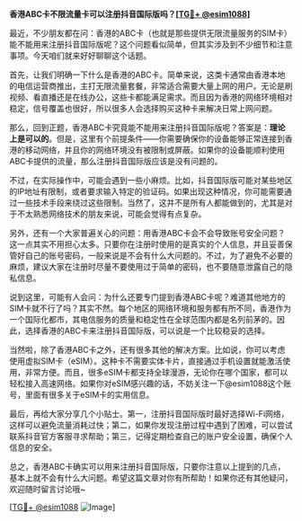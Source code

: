 **香港ABC卡不限流量卡可以注册抖音国际版吗？[[TG💪+ @esim1088](https://t.me/s/esim1088)]**

最近，不少朋友都在问：香港的ABC卡（也就是那些提供无限流量服务的SIM卡）能不能用来注册抖音国际版呢？这个问题看似简单，但其实涉及到不少细节和注意事项。今天咱们就来好好聊聊这个话题。

首先，让我们明确一下什么是香港的ABC卡。简单来说，这类卡通常由香港本地的电信运营商推出，主打无限流量套餐，非常适合需要大量上网的用户。无论是刷视频、看直播还是在线办公，这些卡都能满足需求。而且因为香港的网络环境相对稳定，信号覆盖也很好，所以很多人会选择购买这种卡来解决日常上网问题。

那么，回到正题，香港ABC卡究竟能不能用来注册抖音国际版呢？答案是：**理论上是可以的**。但是，这里有个前提条件——你需要确保你的设备能够正常连接到香港的移动网络，并且你的网络环境没有被限制或屏蔽。如果你的设备能顺利使用ABC卡提供的流量，那么注册抖音国际版应该是没有问题的。

不过，在实际操作中，可能会遇到一些小麻烦。比如，抖音国际版可能对某些地区的IP地址有限制，或者要求输入特定的验证码。如果出现这种情况，你可能需要通过一些技术手段来绕过这些限制。当然了，这并不是所有人都能做到的，尤其是对于不太熟悉网络技术的朋友来说，可能会觉得有点复杂。

另外，还有一个大家普遍关心的问题：用香港ABC卡会不会导致账号安全问题？这一点其实不用担心太多。只要你在注册时使用的是真实的个人信息，并且妥善保管好自己的账号密码，一般来说是不会有什么大问题的。不过，为了避免不必要的麻烦，建议大家在注册时尽量不要使用过于简单的密码，也不要随意泄露自己的隐私信息。

说到这里，可能有人会问：为什么还要专门提到香港ABC卡呢？难道其他地方的SIM卡就不行了吗？其实不然。每个地区的网络环境和服务都有所不同，香港作为一个国际化都市，其电信服务的质量和稳定性在全球范围内都是名列前茅的。因此，选择香港的ABC卡来注册抖音国际版，可以说是一个比较稳妥的选择。

当然啦，除了香港ABC卡之外，还有很多其他的解决方案。比如说，你可以考虑使用虚拟SIM卡（eSIM）。这种卡不需要实体卡片，直接通过手机设置就能激活使用，非常方便。而且，很多eSIM卡都支持全球漫游，无论你在哪个国家，都可以轻松接入高速网络。如果你对eSIM感兴趣的话，不妨关注一下@esim1088这个账号，里面有很多关于eSIM卡的实用信息。

最后，再给大家分享几个小贴士。第一，注册抖音国际版时最好选择Wi-Fi网络，这样可以避免流量消耗过快；第二，如果你发现注册过程中遇到了困难，可以尝试联系抖音官方客服寻求帮助；第三，记得定期检查自己的账户安全设置，确保个人信息的安全。

总之，香港ABC卡确实可以用来注册抖音国际版，只要你注意以上提到的几点，基本上就不会有什么大问题。希望这篇文章对你有所帮助！如果你还有其他疑问，欢迎随时留言讨论哦~

[[TG💪+ @esim1088](https://t.me/s/esim1088) ![Image](https://i.postimg.cc/4NQfJmqS/Snipaste-2025-05-13-00-14-12.png)]